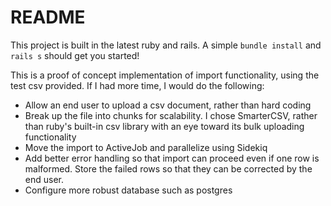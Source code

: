 # README

This project is built in the latest ruby and rails. A simple `bundle install` and `rails s` should get you started!

This is a proof of concept implementation of import functionality, using the test csv provided. If I had more time, I would do the following:
- Allow an end user to upload a csv document, rather than hard coding
- Break up the file into chunks for scalability. I chose SmarterCSV, rather than ruby's built-in csv library with an eye toward its bulk uploading functionality
- Move the import to ActiveJob and parallelize using Sidekiq
- Add better error handling so that import can proceed even if one row is malformed. Store the failed rows so that they can be corrected by the end user.
- Configure more robust database such as postgres